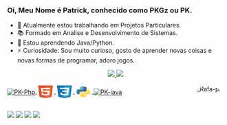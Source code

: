 ### Oi, Meu Nome é Patrick, conhecido como PKGz ou PK.

- 🔭 Atualmente estou trabalhando em Projetos Particulares.
- 📚 Formado em Analise e Desenvolvimento de Sistemas.
- 🌱  Estou aprendendo Java/Python.
- ⚡ Curiosidade: Sou muito curioso, gosto de aprender novas coisas e novas formas de programar, adoro jogos.

<div align="center">
  <a href="https://github.com/Dev-PKGz">
  <img height="180em" src="https://github-readme-stats.vercel.app/api?username=Dev-PKGz&show_icons=true&theme=synthwave&include_all_commits=true&count_private=true"/>
  <img height="180em" src="https://github-readme-stats.vercel.app/api/top-langs/?username=Dev-PKGz&layout=compact&langs_count=7&theme=synthwave"/>
</div>

<div style="display: inline_block; align=center"><br>
  <img align="center" alt="PK-Php" height="30" width="40" src="https://img.shields.io/badge/PHP-777BB4?style=for-the-badge&logo=php&logoColor=white">
  <img align="center" alt="PK-HTML" height="30" width="40" src="https://raw.githubusercontent.com/devicons/devicon/master/icons/html5/html5-original.svg">
  <img align="center" alt="PK-CSS" height="30" width="40" src="https://raw.githubusercontent.com/devicons/devicon/master/icons/css3/css3-original.svg">
  <img align="center" alt="PK-Python" height="30" width="40" src="https://raw.githubusercontent.com/devicons/devicon/master/icons/python/python-original.svg">
  <img align="center" alt="PK-java" height="30" width="40" src="https://img.shields.io/badge/Java-ED8B00?style=for-the-badge&logo=java&logoColor=white">
  <img align="right" alt="Rafa-pic" height="150" style="border-radius:50px;" src="https://marquesfernandes.com/wp-content/uploads/2020/08/ferenc-almasi-c8h0n7fSTqs-unsplash-1024x690.jpg">
</div>

  ##
  
<div> 
  <a href="[https://instagram.com/rafaballerini](https://www.instagram.com/pkgzoficial/)" target="_blank"><img src="https://img.shields.io/badge/-Instagram-%23E4405F?style=for-the-badge&logo=instagram&logoColor=white" target="_blank"></a>
 	<a href="https://www.twitch.tv/pkgzoo" target="_blank"><img src="https://img.shields.io/badge/Twitch-9146FF?style=for-the-badge&logo=twitch&logoColor=white" target="_blank"></a>
 <a href = "https://www.startdev.tec.br"><img src="https://img.shields.io/badge/website-000000?style=for-the-badge&logo=About.me&logoColor=white" target="_blank"></a>
 <a href = "https://www.linkedin.com/in/patrick-gabriel-martinez-de-oliveira-398590241/"><img src="https://img.shields.io/badge/LinkedIn-0077B5?style=for-the-badge&logo=linkedin&logoColor=white" target="_blank"></a>
 
</div>
